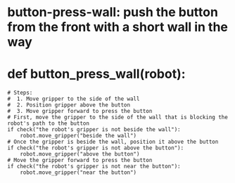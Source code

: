 # button-press-wall: push the button from the front with a short wall in the way
# def button_press_wall(robot):
    # Steps:
    #  1. Move gripper to the side of the wall
    #  2. Position gripper above the button
    #  3. Move gripper forward to press the button
    # First, move the gripper to the side of the wall that is blocking the robot's path to the button
    if check("the robot's gripper is not beside the wall"):
        robot.move_gripper("beside the wall")
    # Once the gripper is beside the wall, position it above the button
    if check("the robot's gripper is not above the button"):
        robot.move_gripper("above the button")
    # Move the gripper forward to press the button
    if check("the robot's gripper is not near the button"):
        robot.move_gripper("near the button")